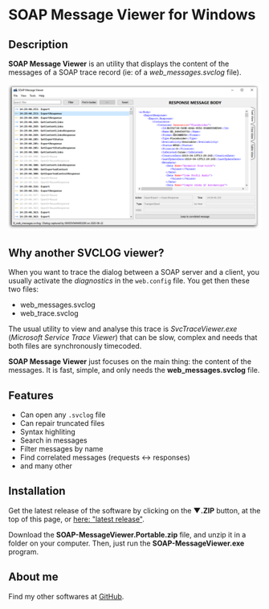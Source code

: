 # SOAP Message Viewer for Windows

## Description

**SOAP Message Viewer** is an utility that displays the content of the messages of a SOAP trace record (ie: of a *web_messages.svclog* file).

![Screenshot](images/Capture.png)

## Why another SVCLOG viewer?

When you want to trace the dialog between a SOAP server and a client, you usually activate the _diagnostics_
in the `web.config` file. You get then these two files:
* web_messages.svclog
* web_trace.svclog

The usual utility to view and analyse this trace is *SvcTraceViewer.exe* (*Microsoft Service Trace Viewer*)
that can be slow, complex and needs that both files are synchronously timecoded.

**SOAP Message Viewer** just focuses on the main thing: the content of the messages.
It is fast, simple, and only needs the **web_messages.svclog** file.

## Features

* Can open any `.svclog` file
* Can repair truncated files
* Syntax highliting
* Search in messages
* Filter messages by name
* Find correlated messages (requests ↔ responses)
* and many other

## Installation

Get the latest release of the software by clicking on the **▼.ZIP** button, at the top of this page, or [here: "latest release"](https://github.com/Sphinkie/SOAP-Message-Viewer/releases/latest).

Download the **SOAP-MessageViewer.Portable.zip** file, and unzip it in a folder on your computer.
Then, just run the **SOAP-MessageViewer.exe** program.

## About me

Find my other softwares at [GitHub](https://sphinkie.github.io).